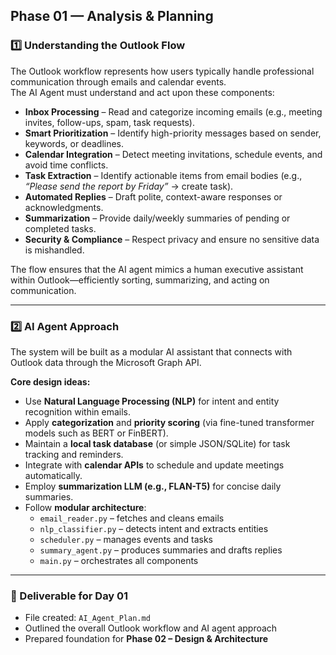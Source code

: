 ## Phase 01 — Analysis & Planning

### 1️⃣ Understanding the Outlook Flow

The Outlook workflow represents how users typically handle professional communication through emails and calendar events.  
The AI Agent must understand and act upon these components:

- **Inbox Processing** – Read and categorize incoming emails (e.g., meeting invites, follow-ups, spam, task requests).
- **Smart Prioritization** – Identify high-priority messages based on sender, keywords, or deadlines.
- **Calendar Integration** – Detect meeting invitations, schedule events, and avoid time conflicts.
- **Task Extraction** – Identify actionable items from email bodies (e.g., *“Please send the report by Friday”* → create task).
- **Automated Replies** – Draft polite, context-aware responses or acknowledgments.
- **Summarization** – Provide daily/weekly summaries of pending or completed tasks.
- **Security & Compliance** – Respect privacy and ensure no sensitive data is mishandled.

The flow ensures that the AI agent mimics a human executive assistant within Outlook—efficiently sorting, summarizing, and acting on communication.

---

### 2️⃣ AI Agent Approach

The system will be built as a modular AI assistant that connects with Outlook data through the Microsoft Graph API.

**Core design ideas:**
- Use **Natural Language Processing (NLP)** for intent and entity recognition within emails.  
- Apply **categorization** and **priority scoring** (via fine-tuned transformer models such as BERT or FinBERT).  
- Maintain a **local task database** (or simple JSON/SQLite) for task tracking and reminders.  
- Integrate with **calendar APIs** to schedule and update meetings automatically.  
- Employ **summarization LLM (e.g., FLAN-T5)** for concise daily summaries.  
- Follow **modular architecture**:
  - `email_reader.py` – fetches and cleans emails  
  - `nlp_classifier.py` – detects intent and extracts entities  
  - `scheduler.py` – manages events and tasks  
  - `summary_agent.py` – produces summaries and drafts replies  
  - `main.py` – orchestrates all components  

---

### 📅 Deliverable for Day 01
- File created: `AI_Agent_Plan.md`  
- Outlined the overall Outlook workflow and AI agent approach  
- Prepared foundation for **Phase 02 – Design & Architecture**